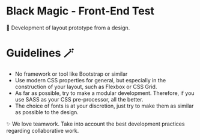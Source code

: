 # Black Magic - Front-End Test

<aside>
🔮 Development of layout prototype from a design.
</aside>

# Guidelines 🪄

- No framework or tool like Bootstrap or similar
- Use modern CSS properties for general, but especially in the construction of your layout, such as Flexbox or CSS Grid.
- As far as possible, try to make a modular development. Therefore, if you use SASS as your CSS pre-processor, all the better.
- The choice of fonts is at your discretion, just try to make them as similar as possible to the design.

✨ We love teamwork. Take into account the best development practices regarding collaborative work.
